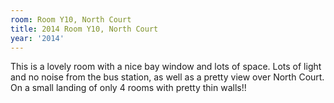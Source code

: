 ```yaml
---
room: Room Y10, North Court
title: 2014 Room Y10, North Court
year: '2014'
---
```


This is a lovely room with a nice bay window and lots of space. Lots of light and no noise from the bus station, as well as a pretty view over North Court. On a small landing of only 4 rooms with pretty thin walls!!